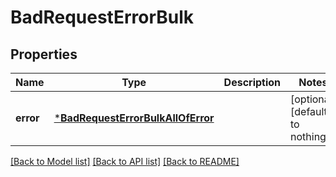 # BadRequestErrorBulk


## Properties
Name | Type | Description | Notes
------------ | ------------- | ------------- | -------------
**error** | [***BadRequestErrorBulkAllOfError**](BadRequestErrorBulkAllOfError.md) |  | [optional] [default to nothing]


[[Back to Model list]](../README.md#models) [[Back to API list]](../README.md#api-endpoints) [[Back to README]](../README.md)


